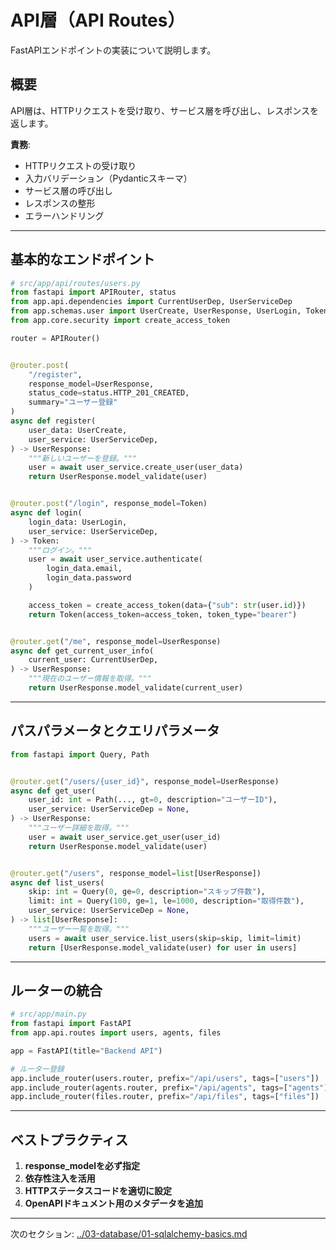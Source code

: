 # API層（API Routes）

FastAPIエンドポイントの実装について説明します。

## 概要

API層は、HTTPリクエストを受け取り、サービス層を呼び出し、レスポンスを返します。

**責務**:
- HTTPリクエストの受け取り
- 入力バリデーション（Pydanticスキーマ）
- サービス層の呼び出し
- レスポンスの整形
- エラーハンドリング

---

## 基本的なエンドポイント

```python
# src/app/api/routes/users.py
from fastapi import APIRouter, status
from app.api.dependencies import CurrentUserDep, UserServiceDep
from app.schemas.user import UserCreate, UserResponse, UserLogin, Token
from app.core.security import create_access_token

router = APIRouter()


@router.post(
    "/register",
    response_model=UserResponse,
    status_code=status.HTTP_201_CREATED,
    summary="ユーザー登録"
)
async def register(
    user_data: UserCreate,
    user_service: UserServiceDep,
) -> UserResponse:
    """新しいユーザーを登録。"""
    user = await user_service.create_user(user_data)
    return UserResponse.model_validate(user)


@router.post("/login", response_model=Token)
async def login(
    login_data: UserLogin,
    user_service: UserServiceDep,
) -> Token:
    """ログイン。"""
    user = await user_service.authenticate(
        login_data.email,
        login_data.password
    )

    access_token = create_access_token(data={"sub": str(user.id)})
    return Token(access_token=access_token, token_type="bearer")


@router.get("/me", response_model=UserResponse)
async def get_current_user_info(
    current_user: CurrentUserDep,
) -> UserResponse:
    """現在のユーザー情報を取得。"""
    return UserResponse.model_validate(current_user)
```

---

## パスパラメータとクエリパラメータ

```python
from fastapi import Query, Path


@router.get("/users/{user_id}", response_model=UserResponse)
async def get_user(
    user_id: int = Path(..., gt=0, description="ユーザーID"),
    user_service: UserServiceDep = None,
) -> UserResponse:
    """ユーザー詳細を取得。"""
    user = await user_service.get_user(user_id)
    return UserResponse.model_validate(user)


@router.get("/users", response_model=list[UserResponse])
async def list_users(
    skip: int = Query(0, ge=0, description="スキップ件数"),
    limit: int = Query(100, ge=1, le=1000, description="取得件数"),
    user_service: UserServiceDep = None,
) -> list[UserResponse]:
    """ユーザー一覧を取得。"""
    users = await user_service.list_users(skip=skip, limit=limit)
    return [UserResponse.model_validate(user) for user in users]
```

---

## ルーターの統合

```python
# src/app/main.py
from fastapi import FastAPI
from app.api.routes import users, agents, files

app = FastAPI(title="Backend API")

# ルーター登録
app.include_router(users.router, prefix="/api/users", tags=["users"])
app.include_router(agents.router, prefix="/api/agents", tags=["agents"])
app.include_router(files.router, prefix="/api/files", tags=["files"])
```

---

## ベストプラクティス

1. **response_modelを必ず指定**
2. **依存性注入を活用**
3. **HTTPステータスコードを適切に設定**
4. **OpenAPIドキュメント用のメタデータを追加**

---

次のセクション: [../03-database/01-sqlalchemy-basics.md](../03-database/01-sqlalchemy-basics.md)
